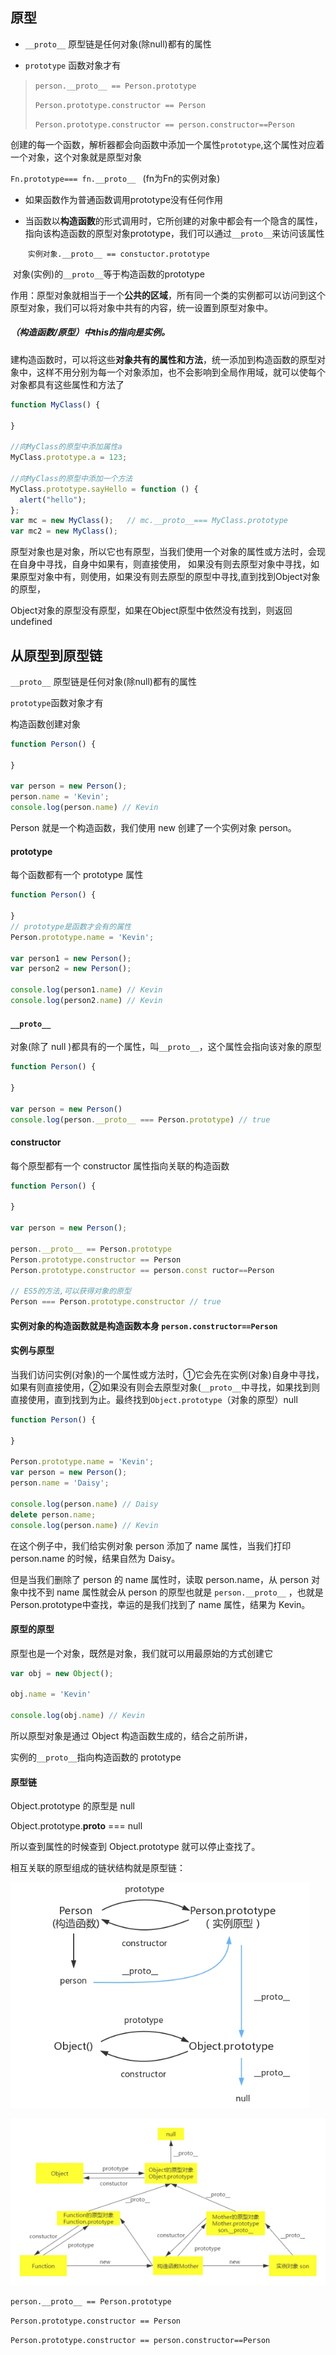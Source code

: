 ## 原型 

- `__proto__`  原型链是任何对象(除null)都有的属性

- `prototype`  函数对象才有	

> `person.__proto__ == Person.prototype`
>
> `Person.prototype.constructor == Person`
>
> `Person.prototype.constructor == person.constructor==Person`

创建的每一个函数，解析器都会向函数中添加一个属性`prototype`,这个属性对应着一个对象，这个对象就是原型对象

`Fn.prototype=== fn.__proto__ ` (fn为Fn的实例对象)

- 如果函数作为普通函数调用prototype没有任何作用

- 当函数以**构造函数**的形式调用时，它所创建的对象中都会有一个隐含的属性，指向该构造函数的原型对象prototype，我们可以通过`__proto__`来访问该属性

  ​         ` 实例对象.__proto__ == constuctor.prototype `

​              对象(实例)的`__proto__`等于构造函数的prototype

作用：原型对象就相当于一个**公共的区域**，所有同一个类的实例都可以访问到这个原型对象，我们可以将对象中共有的内容，统一设置到原型对象中。

##### （构造函数/原型）中this的指向是实例。



建构造函数时，可以将这些**对象共有的属性和方法**，统一添加到构造函数的原型对象中，这样不用分别为每一个对象添加，也不会影响到全局作用域，就可以使每个对象都具有这些属性和方法了

```javascript
function MyClass() {

}

//向MyClass的原型中添加属性a
MyClass.prototype.a = 123;

//向MyClass的原型中添加一个方法
MyClass.prototype.sayHello = function () {
  alert("hello");
};
var mc = new MyClass();   // mc.__proto__=== MyClass.prototype
var mc2 = new MyClass();
```



原型对象也是对象，所以它也有原型，当我们使用一个对象的属性或方法时，会现在自身中寻找，自身中如果有，则直接使用， 如果没有则去原型对象中寻找，如果原型对象中有，则使用，如果没有则去原型的原型中寻找,直到找到Object对象的原型，

 Object对象的原型没有原型，如果在Object原型中依然没有找到，则返回undefined





## 从原型到原型链

`__proto__`  原型链是任何对象(除null)都有的属性

`prototype`函数对象才有		

 

构造函数创建对象

```javascript
function Person() {

}

var person = new Person();
person.name = 'Kevin';
console.log(person.name) // Kevin
```

Person 就是一个构造函数，我们使用 new 创建了一个实例对象 person。



 #### prototype

每个函数都有一个 prototype 属性

```javascript
function Person() {

}
// prototype是函数才会有的属性
Person.prototype.name = 'Kevin';

var person1 = new Person();
var person2 = new Person();

console.log(person1.name) // Kevin
console.log(person2.name) // Kevin
```





#### `__proto__`

对象(除了 null )都具有的一个属性，叫`__proto__`，这个属性会指向该对象的原型

```javascript
function Person() {

}

var person = new Person()
console.log(person.__proto__ === Person.prototype) // true
```



#### constructor

每个原型都有一个 constructor 属性指向关联的构造函数

```javascript
function Person() {

}

var person = new Person();

person.__proto__ == Person.prototype
Person.prototype.constructor == Person
Person.prototype.constructor == person.const ructor==Person

// ES5的方法,可以获得对象的原型
Person === Person.prototype.constructor // true
```



#### 实例对象的构造函数就是构造函数本身  ` person.constructor==Person `

#### 实例与原型

当我们访问实例(对象)的一个属性或方法时，①它会先在实例(对象)自身中寻找，如果有则直接使用，②如果没有则会去原型对象(`__proto__`中寻找，如果找到则直接使用，直到找到为止。最终找到`Object.prototype`（对象的原型）null

```javascript
function Person() {

}

Person.prototype.name = 'Kevin';
var person = new Person();
person.name = 'Daisy';

console.log(person.name) // Daisy
delete person.name;
console.log(person.name) // Kevin
```

在这个例子中，我们给实例对象 person 添加了 name 属性，当我们打印 person.name 的时候，结果自然为 Daisy。

但是当我们删除了 person 的 name 属性时，读取 person.name，从 person 对象中找不到 name 属性就会从 person 的原型也就是 `person.__proto__` ，也就是 Person.prototype中查找，幸运的是我们找到了 name 属性，结果为 Kevin。

 

#### 原型的原型

原型也是一个对象，既然是对象，我们就可以用最原始的方式创建它

```javascript
var obj = new Object();

obj.name = 'Kevin'

console.log(obj.name) // Kevin
```

所以原型对象是通过 Object 构造函数生成的，结合之前所讲，

实例的` __proto__ `指向构造函数的 prototype 



#### 原型链

Object.prototype 的原型是 null

Object.prototype.__proto__ === null

所以查到属性的时候查到 Object.prototype 就可以停止查找了。

相互关联的原型组成的链状结构就是原型链：

![原型链](img\原型链.jpg)



![原型链](img\原型链2.png)

`person.__proto__ == Person.prototype`

`Person.prototype.constructor == Person`

`Person.prototype.constructor == person.constructor==Person`

